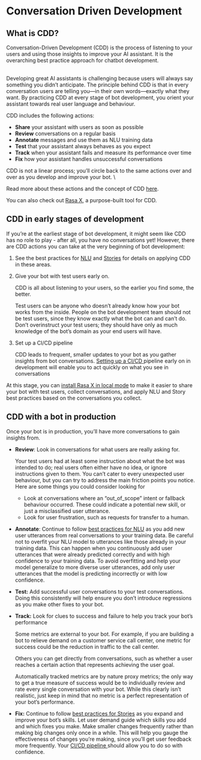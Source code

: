 # Conversation Driven Development

## What is CDD?

Conversation-Driven Development (CDD) is the process of listening to your users and using those insights to improve your AI assistant. It is the overarching best practice approach for chatbot development. 

 \
	Developing great AI assistants is challenging because users will always say something you didn’t anticipate. The principle behind CDD is that in every conversation users are telling you—in their own words—exactly what they want. By practicing CDD at every stage of bot development, you orient your assistant towards real user language and behaviour.

CDD includes the following actions:



*   **Share** your assistant with users as soon as possible
*   **Review** conversations on a regular basis
*   **Annotate** messages and use them as NLU training data
*   **Test** that your assistant always behaves as you expect
*   **Track** when your assistant fails and measure its performance over time
*   **Fix** how your assistant handles unsuccessful conversations

CDD is not a linear process; you’ll circle back to the same actions over and over as you develop and improve your bot.   \


Read more about these actions and the concept of CDD [here](https://blog.rasa.com/conversation-driven-development-a-better-approach-to-building-ai-assistants/). 

You can also check out [Rasa X](x), a purpose-built tool for CDD. 


## CDD in early stages of development

If you’re at the earliest stage of bot development, it might seem like CDD has no role to play - after all, you have no conversations yet! However, there are CDD actions you can take at the very beginning of bot development:



1. See the best practices for [NLU](http://s) and [Stories](http://s) for details on applying CDD in these areas.
2. Give your bot with test users early on. 

    CDD is all about listening to your users, so the earlier you find some, the better. 


    Test users can be anyone who doesn’t already know how your bot works from the inside. People on the bot development team should not be test users, since they know exactly what the bot can and can’t do. Don’t overinstruct your test users; they should have only as much knowledge of the bot’s domain as your end users will have.

3. Set up a CI/CD pipeline

    CDD leads to frequent, smaller updates to your bot as you gather insights from bot conversations. [Setting up a CI/CD ](http://s)pipeline early on in development will enable you to act quickly on what you see in conversations


At this stage, you can [install Rasa X in local mode](http://x) to make it easier to share your bot with test users, collect conversations, and apply NLU and Story best practices based on the conversations you collect.


## CDD with a bot in production 

Once your bot is in production, you’ll have more conversations to gain insights from. 


*   **Review**: Look in conversations for what users are really asking for.

    Your test users had at least some instruction about what the bot was intended to do; real users often either have no idea, or ignore instructions given to them. You can’t cater to every unexpected user behaviour, but you can try to address the main friction points you notice. Here are some things you could consider looking for

    *   Look at conversations where an “out_of_scope” intent or fallback behaviour occurred. These could indicate a potential new skill, or just a misclassified user utterance.
    *   Look for user frustration, such as requests for transfer to a human.

*   **Annotate**: Continue to follow [best practices for NLU](http://s) as you add new user utterances from real conversations to your training data. Be careful not to overfit your NLU model to utterances like those already in your training data. This can happen when you continuously add user utterances that were already predicted correctly and with high confidence to your training data.  To avoid overfitting and help your model generalize to more diverse user utterances, add only user utterances that the model is predicting incorrectly or with low confidence. 

*   **Test:** Add successful user conversations to your test conversations. Doing this consistently will help ensure you don’t introduce regressions as you make other fixes to your bot. 

*   **Track:** Look for clues to success and failure to help you track your bot’s performance

    Some metrics are external to your bot. For example, if you are building a bot to relieve demand on a customer service call center, one metric for success could be the reduction in traffic to the call center. 


    Others you can get directly from conversations, such as whether a user reaches a certain action that represents achieving the user goal.


    Automatically tracked metrics are by nature proxy metrics; the only way to get a true measure of success would be to individually review and rate every single conversation with your bot. While this clearly isn’t realistic, just keep in mind that no metric is a perfect representation of your bot’s performance.

*   **Fix:** Continue to follow [best practices for Stories](http://s) as you expand and improve your bot’s skills. Let user demand guide which skills you add and which fixes you make. Make smaller changes frequently rather than making big changes only once in a while. This will help you gauge the effectiveness of changes you’re making, since you’ll get user feedback more frequently. Your [CI/CD pipeline ](http://c) should allow you to do so with confidence.